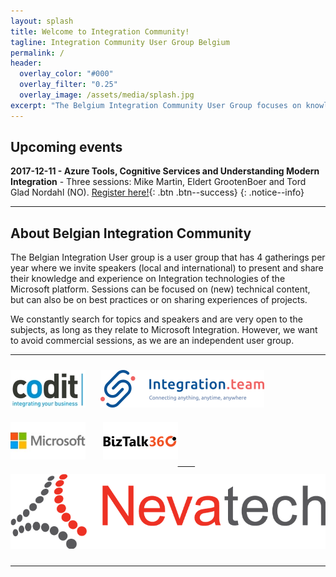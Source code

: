 ```yaml
---
layout: splash
title: Welcome to Integration Community!
tagline: Integration Community User Group Belgium
permalink: /
header:
  overlay_color: "#000"
  overlay_filter: "0.25"
  overlay_image: /assets/media/splash.jpg
excerpt: "The Belgium Integration Community User Group focuses on knowledge sharing and networking around development and architecture of Microsoft’s Integration Technology."
---
```


## Upcoming events
**2017-12-11 - Azure Tools, Cognitive Services and Understanding Modern Integration** - Three sessions: Mike Martin, Eldert GrootenBoer and Tord Glad Nordahl (NO). [Register here!](/events/2017/12/11/Azure-Toolshed){: .btn .btn--success}
{: .notice--info}

<hr />

## About Belgian Integration Community

The Belgian Integration User group is a user group that has 4 gatherings per year where we invite speakers (local and international) to present and share their knowledge and experience on Integration technologies of the Microsoft platform.  Sessions can be focused on (new) technical content, but can also be on best practices or on sharing experiences of projects.

We constantly search for topics and speakers and are very open to the subjects, as long as they relate to Microsoft Integration.  However, we want to avoid commercial sessions, as we are an independent user group.

<hr />

<p style="text-align: center;">

<a href="http://www.codit.be"><img alt="" src="/assets/media/sponsors/logo-codit.jpg" vspace="10" /></a>&nbsp;&nbsp;&nbsp;&nbsp;&nbsp;&nbsp;<a href="http://www.integration.team"><img alt="" src="/assets/media/sponsors/logo-integrationteam.png" vspace="10" /></a>
<br />
<a href="http://www.microsoft.be"><img alt="" src="/assets/media/sponsors/logo-microsoft.jpg" vspace="10" /></a>
&nbsp;&nbsp;&nbsp;&nbsp;&nbsp;&nbsp;<a href="http://www.biztalk360.com"><img alt="" src="/assets/media/sponsors/logo-biztalk360.png" vspace="10" />
&nbsp;&nbsp;&nbsp;&nbsp;&nbsp;&nbsp;<a href="http://nevatech.com/"><img alt="" src="/assets/media/sponsors/nevatech.png" vspace="10" />
<hr />


<br />
<br />
<br />
<br />

